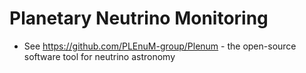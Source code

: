# Planetary Neutrino Monitoring

* See https://github.com/PLEnuM-group/Plenum - the open-source software tool for neutrino astronomy
